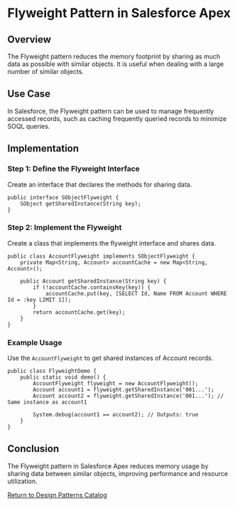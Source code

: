 
# Flyweight Pattern in Salesforce Apex

## Overview
The Flyweight pattern reduces the memory footprint by sharing as much data as possible with similar objects. It is useful when dealing with a large number of similar objects.

## Use Case
In Salesforce, the Flyweight pattern can be used to manage frequently accessed records, such as caching frequently queried records to minimize SOQL queries.

## Implementation

### Step 1: Define the Flyweight Interface
Create an interface that declares the methods for sharing data.

```apex
public interface SObjectFlyweight {
    SObject getSharedInstance(String key);
}
```

### Step 2: Implement the Flyweight
Create a class that implements the flyweight interface and shares data.

```apex
public class AccountFlyweight implements SObjectFlyweight {
    private Map<String, Account> accountCache = new Map<String, Account>();

    public Account getSharedInstance(String key) {
        if (!accountCache.containsKey(key)) {
            accountCache.put(key, [SELECT Id, Name FROM Account WHERE Id = :key LIMIT 1]);
        }
        return accountCache.get(key);
    }
}
```

### Example Usage
Use the `AccountFlyweight` to get shared instances of Account records.

```apex
public class FlyweightDemo {
    public static void demo() {
        AccountFlyweight flyweight = new AccountFlyweight();
        Account account1 = flyweight.getSharedInstance('001...');
        Account account2 = flyweight.getSharedInstance('001...'); // Same instance as account1

        System.debug(account1 == account2); // Outputs: true
    }
}
```

## Conclusion
The Flyweight pattern in Salesforce Apex reduces memory usage by sharing data between similar objects, improving performance and resource utilization.

[Return to Design Patterns Catalog](../README.md)
